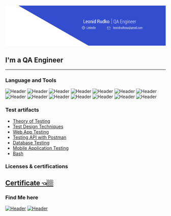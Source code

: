 [![Header](https://github.com/onlyomu/onlyomu/blob/main/assets/23.png)](https://www.linkedin.com/in/)
## I'm a QA Engineer


---

### Language and Tools
![Header](https://img.shields.io/badge/Trello-090909?style=for-the-badge&logo=trello&logoColor=136be1)
![Header](https://img.shields.io/badge/Postman-090909?style=for-the-badge&logo=postman&logoColor=f76935)
![Header](https://img.shields.io/badge/Swagger-090909?style=for-the-badge&logo=swagger&logoColor=7ede2b)
![Header](https://img.shields.io/badge/Github-090909?style=for-the-badge&logo=github&logoColor=8cc4d7)
![Header](https://img.shields.io/badge/Figma-090909?style=for-the-badge&logo=figma&logoColor=7d5fa6)
![Header](https://img.shields.io/badge/MySQL-090909?style=for-the-badge&logo=mysql&logoColor=00618a)
![Header](https://img.shields.io/badge/DevTools-090909?style=for-the-badge&logo=googlechrome&logoColor=2674f2)
![Header](https://img.shields.io/badge/Jira-090909?style=for-the-badge&logo=Jira&logoColor=2674f2)
![Header](https://img.shields.io/badge/AndroidStudio-090909?style=for-the-badge&logo=androidstudio&logoColor=3ad07d)
![Header](https://img.shields.io/badge/TestRail-090909?style=for-the-badge&logo=testrail&logoColor=4aa73c)
![Header](https://img.shields.io/badge/Fiddler-090909?style=for-the-badge&logo=fiddler&logoColor=8cc4d7)
![Header](https://img.shields.io/badge/CharlesProxy-090909?style=for-the-badge&logo=charlesproxy&logoColor=8cc4d7)
![Header](https://img.shields.io/badge/Qase-090909?style=for-the-badge&logo=qase&logoColor=0074d0)
![Header](https://img.shields.io/badge/YouTrack-090909?style=for-the-badge&logo=youtrack&logoColor=4aa73c)

### Test artifacts

- [Theory of Testing](https://github.com/onlyomu/Theory-of-Testing)
- [Test Design Techniques](https://github.com/onlyomu/Test-Design-Techniques)
- [Web App Testing](https://github.com/onlyomu/Web-App-Testing)
- [Testing API with Postman](https://github.com/onlyomu/Testing-API-with-Postman)
- [Database Testing](https://github.com/onlyomu/Database-testing)
- [Mobile Application Testing](https://github.com/onlyomu/Mobile-Application-Testing)
- [Bash](https://github.com/onlyomu/Bash)

### Licenses & certifications

[Certificate 👈🏼](https://drive.google.com/file/d/1t39MtiZjgO6Sw3UBfWiOCGyQXryXiiMi/view?usp=share_link)
--

### Find Me here

[![Header](https://img.shields.io/badge/Telegram-090909?style=for-the-badge&logo=telegram&logoColor=31a5db)](https://t.me/omutop)
[![Header](https://img.shields.io/badge/Linkedin-090909?style=for-the-badge&logo=linkedin&logoColor=0073b1)](https://www.linkedin.com/)

